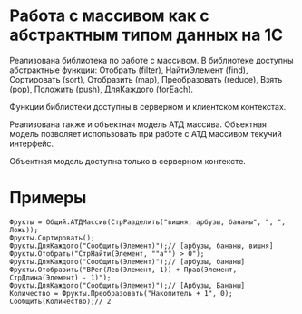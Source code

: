 # Работа с массивом как с абстрактным типом данных на 1С

Реализована библиотека по работе с массивом. В библиотеке доступны абстрактные функции: Отобрать (filter), НайтиЭлемент (find), Сортировать (sort), Отобразить (map), Преобразовать (reduce), Взять (pop), Положить (push), ДляКаждого (forEach).

Функции библиотеки доступны в серверном и клиентском контекстах.

Реализована также и объектная модель АТД массива. Объектная модель позволяет использовать при работе с АТД массивом текучий интерфейс.

Объектная модель доступна только в серверном контексте.

# Примеры

	Фрукты = Общий.АТДМассив(СтрРазделить("вишня, арбузы, бананы", ", ", Ложь));
	Фрукты.Сортировать();
	Фрукты.ДляКаждого("Сообщить(Элемент)");// [арбузы, бананы, вишня]
	Фрукты.Отобрать("СтрНайти(Элемент, ""а"") > 0");
	Фрукты.ДляКаждого("Сообщить(Элемент)");// [арбузы, бананы]
	Фрукты.Отобразить("ВРег(Лев(Элемент, 1)) + Прав(Элемент, СтрДлина(Элемент) - 1)");
	Фрукты.ДляКаждого("Сообщить(Элемент)");// [Арбузы, Бананы]
	Количество = Фрукты.Преобразовать("Накопитель + 1", 0);
	Сообщить(Количество);// 2
